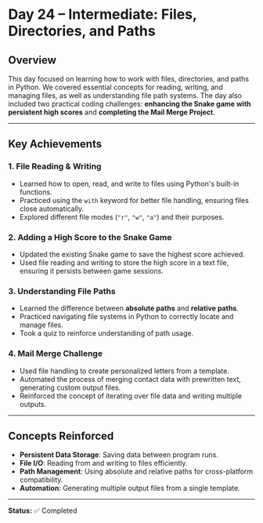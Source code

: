 # Day 24 – Intermediate: Files, Directories, and Paths

## Overview
This day focused on learning how to work with files, directories, and paths in Python. We covered essential concepts for reading, writing, and managing files, as well as understanding file path systems. The day also included two practical coding challenges: **enhancing the Snake game with persistent high scores** and **completing the Mail Merge Project**.

---

## Key Achievements

### 1. File Reading & Writing
- Learned how to open, read, and write to files using Python's built-in functions.
- Practiced using the `with` keyword for better file handling, ensuring files close automatically.
- Explored different file modes (`"r"`, `"w"`, `"a"`) and their purposes.

### 2. Adding a High Score to the Snake Game
- Updated the existing Snake game to save the highest score achieved.
- Used file reading and writing to store the high score in a text file, ensuring it persists between game sessions.

### 3. Understanding File Paths
- Learned the difference between **absolute paths** and **relative paths**.
- Practiced navigating file systems in Python to correctly locate and manage files.
- Took a quiz to reinforce understanding of path usage.

### 4. Mail Merge Challenge
- Used file handling to create personalized letters from a template.
- Automated the process of merging contact data with prewritten text, generating custom output files.
- Reinforced the concept of iterating over file data and writing multiple outputs.

---

## Concepts Reinforced
- **Persistent Data Storage**: Saving data between program runs.
- **File I/O**: Reading from and writing to files efficiently.
- **Path Management**: Using absolute and relative paths for cross-platform compatibility.
- **Automation**: Generating multiple output files from a single template.

---

**Status:** ✅ Completed
